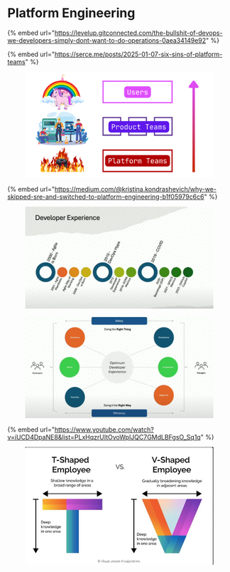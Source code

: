 # Platform Engineering

{% embed url="https://levelup.gitconnected.com/the-bullshit-of-devops-we-developers-simply-dont-want-to-do-operations-0aea34149e92" %}

{% embed url="https://serce.me/posts/2025-01-07-six-sins-of-platform-teams" %}

<figure><img src="../.gitbook/assets/image (267).png" alt=""><figcaption></figcaption></figure>

{% embed url="https://medium.com/@kristina.kondrashevich/why-we-skipped-sre-and-switched-to-platform-engineering-b1f05979c6c6" %}

<figure><img src="../.gitbook/assets/image (1) (1).png" alt=""><figcaption></figcaption></figure>



<figure><img src="../.gitbook/assets/image (1) (1) (1).png" alt=""><figcaption></figcaption></figure>

{% embed url="https://www.youtube.com/watch?v=iUCD4DpaNE8&list=PLxHqzrUItOvoWplJQC7GMdLBFgsO_Sq1q" %}



<figure><img src="../.gitbook/assets/image (3).png" alt=""><figcaption></figcaption></figure>
